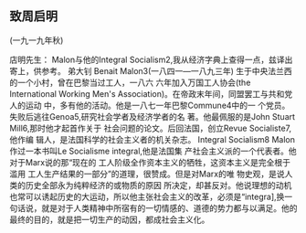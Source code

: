 ## 致周启明

(一九一九年秋)

店明先生：
Malon与他的Integral Socialism2,我从经济字典上查得一点，兹译出寄上，供参考。
弟大钊
Benait Malon3(一八四一—一八九三年)
生于中央法兰西的一个小村，曾在巴黎当过工人，一八六
六年加入万国工人协会(the International Working Men's
Association)。在帝政末年间，同盟罢工与共和党人的运动
中，多有他的活动。他是一八七一年巴黎Commune4中的一
个党员。失败后逃往Genoa5,研究社会学者及经济学者的名
著。他最佩服的是John Stuart Mill6,那时他才起首作关于
社会问题的论文。后回法国，创立Revue Socialiste7,他作编
辑人，是法国科学的社会主义者的机关杂志。
Integral Socialism8
Malon作过一本书叫Le Socialisme integral,他是法国集
产社会主义派的一个代表者。他对于Marx说的那“现在的
工人阶级全作资本主义的牺牲，这资本主义是完全根于滥用
工人生产结果的一部分”的道理，很赞成。但是对Marx的唯
物史观，是说人类的历史全部永为纯粹经济的或物质的原因
所决定，却甚反对。他说理想的动机也常可以诱起历史的大运动，所以他主张社会主义的改革，必须是“integra],换一句话说，就是对于人类精神中所宿有的一切情感的、道德的势力都与以满足。他的最终的目的，就是把一切生产的动因，都成社会主义化。


